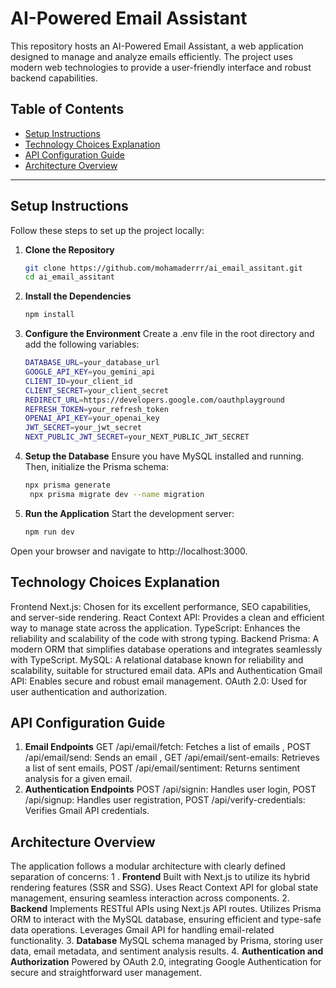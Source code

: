 # AI-Powered Email Assistant
This repository hosts an AI-Powered Email Assistant, a web application designed to manage and analyze emails efficiently. The project uses modern web technologies to provide a user-friendly interface and robust backend capabilities.

## Table of Contents

- [Setup Instructions](#setup-instructions)
- [Technology Choices Explanation](#technology-choices-explanation)
- [API Configuration Guide](#api-configuration-guide)
- [Architecture Overview](#architecture-overview)

---

## Setup Instructions
Follow these steps to set up the project locally:

1. **Clone the Repository**
   ```bash
   git clone https://github.com/mohamaderrr/ai_email_assitant.git
   cd ai_email_assitant
2. **Install the Dependencies**
     ```bash
     npm install
3. **Configure the Environment**
   Create a .env file in the root directory and add the following variables:
    ```bash
    DATABASE_URL=your_database_url
    GOOGLE_API_KEY=you_gemini_api
    CLIENT_ID=your_client_id
    CLIENT_SECRET=your_client_secret
    REDIRECT_URL=https://developers.google.com/oauthplayground
    REFRESH_TOKEN=your_refresh_token
    OPENAI_API_KEY=your_openai_key
    JWT_SECRET=your_jwt_secret
    NEXT_PUBLIC_JWT_SECRET=your_NEXT_PUBLIC_JWT_SECRET
4. **Setup the Database**
    Ensure you have MySQL installed and running. Then, initialize the Prisma schema:
     ```bash
     npx prisma generate
      npx prisma migrate dev --name migration
5. **Run the Application**
    Start the development server:
    ```bash
    npm run dev
Open your browser and navigate to http://localhost:3000.
## Technology Choices Explanation
Frontend
Next.js: Chosen for its excellent performance, SEO capabilities, and server-side rendering.
React Context API: Provides a clean and efficient way to manage state across the application.
TypeScript: Enhances the reliability and scalability of the code with strong typing.
Backend
Prisma: A modern ORM that simplifies database operations and integrates seamlessly with TypeScript.
MySQL: A relational database known for reliability and scalability, suitable for structured email data.
APIs and Authentication
Gmail API: Enables secure and robust email management.
OAuth 2.0: Used for user authentication and authorization.
## API Configuration Guide
1. **Email Endpoints**
    GET /api/email/fetch: Fetches a list of emails , 
    POST /api/email/send: Sends an email ,
    GET /api/email/sent-emails: Retrieves a list of sent emails,
    POST /api/email/sentiment: Returns sentiment analysis for a given email.
2. **Authentication Endpoints**
   POST /api/signin: Handles user login,
   POST /api/signup: Handles user registration,
   POST /api/verify-credentials: Verifies Gmail API credentials.
## Architecture Overview
The application follows a modular architecture with clearly defined separation of concerns:
1 . **Frontend**
  Built with Next.js to utilize its hybrid rendering features (SSR and SSG).
  Uses React Context API for global state management, ensuring seamless interaction across components.
2. **Backend**
   Implements RESTful APIs using Next.js API routes.
   Utilizes Prisma ORM to interact with the MySQL database, ensuring efficient and type-safe data operations.
   Leverages Gmail API for handling email-related functionality.
3. **Database**
 MySQL schema managed by Prisma, storing user data, email metadata, and sentiment analysis results.
4. **Authentication and Authorization**
Powered by OAuth 2.0, integrating Google Authentication for secure and straightforward user management.

   


    
